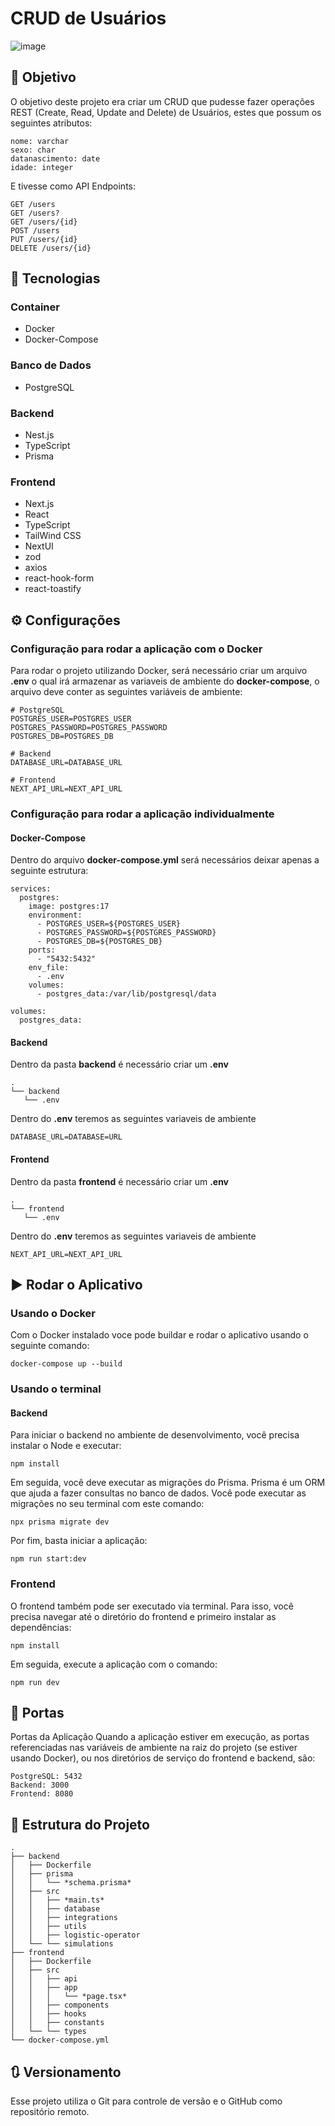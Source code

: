 # CRUD de Usuários

![image](https://github.com/user-attachments/assets/6da0997a-7e96-4e45-bda2-441ca346b367)

## 🎯 Objetivo
O objetivo deste projeto era criar um CRUD que pudesse fazer operações REST (Create, Read, Update and Delete) de Usuários, estes que possum os seguintes atributos:
``` 
nome: varchar
sexo: char
datanascimento: date
idade: integer 
```
E tivesse como API Endpoints:

```
GET /users
GET /users?
GET /users/{id}
POST /users
PUT /users/{id}
DELETE /users/{id}
```
## 🧰 Tecnologias
### Container
- Docker
- Docker-Compose

### Banco de Dados
- PostgreSQL

### Backend
- Nest.js
- TypeScript
- Prisma

### Frontend
- Next.js
- React
- TypeScript
- TailWind CSS
- NextUI
- zod
- axios
- react-hook-form
- react-toastify

## ⚙️ Configurações 
### Configuração para rodar a aplicação com o Docker
Para rodar o projeto utilizando Docker, será necessário criar um arquivo **.env** o qual irá armazenar as variaveis de ambiente do **docker-compose**, o arquivo deve conter as seguintes variáveis de ambiente:
```
# PostgreSQL
POSTGRES_USER=POSTGRES_USER
POSTGRES_PASSWORD=POSTGRES_PASSWORD
POSTGRES_DB=POSTGRES_DB

# Backend
DATABASE_URL=DATABASE_URL

# Frontend
NEXT_API_URL=NEXT_API_URL
```

### Configuração para rodar a aplicação individualmente
#### Docker-Compose
Dentro do arquivo **docker-compose.yml** será necessários deixar apenas a seguinte estrutura:
```
services:
  postgres:
    image: postgres:17
    environment:
      - POSTGRES_USER=${POSTGRES_USER}
      - POSTGRES_PASSWORD=${POSTGRES_PASSWORD}
      - POSTGRES_DB=${POSTGRES_DB}
    ports:
      - "5432:5432"
    env_file:
      - .env
    volumes:
      - postgres_data:/var/lib/postgresql/data

volumes:
  postgres_data:
```

#### Backend
Dentro da pasta **backend** é necessário criar um **.env**
```
.
└── backend
   └── .env
```
Dentro do **.env** teremos as seguintes variaveis de ambiente
```
DATABASE_URL=DATABASE=URL
```

#### Frontend
Dentro da pasta **frontend** é necessário criar um **.env**
```
.
└── frontend
   └── .env
```
Dentro do **.env** teremos as seguintes variaveis de ambiente
```
NEXT_API_URL=NEXT_API_URL
```
## ▶️ Rodar o Aplicativo
### Usando o Docker
Com o Docker instalado voce pode buildar e rodar o aplicativo usando o seguinte comando:
```
docker-compose up --build
```
### Usando o terminal
#### Backend

Para iniciar o backend no ambiente de desenvolvimento, você precisa instalar o Node e executar:

```
npm install
```

Em seguida, você deve executar as migrações do Prisma. Prisma é um ORM que ajuda a fazer consultas no banco de dados. Você pode executar as migrações no seu terminal com este comando:

```
npx prisma migrate dev
```

Por fim, basta iniciar a aplicação:

```
npm run start:dev
```

### Frontend

O frontend também pode ser executado via terminal. Para isso, você precisa navegar até o diretório do frontend e primeiro instalar as dependências:

```
npm install
```

Em seguida, execute a aplicação com o comando:

```
npm run dev
```

## 🚪 Portas
Portas da Aplicação
Quando a aplicação estiver em execução, as portas referenciadas nas variáveis de ambiente na raiz do projeto (se estiver usando Docker), ou nos diretórios de serviço do frontend e backend, são:
```
PostgreSQL: 5432
Backend: 3000
Frontend: 8080
```
## 📂 Estrutura do Projeto
```
.
├── backend
│   ├── Dockerfile
│   ├── prisma
│   │   └── *schema.prisma*
│   ├── src
│   │   ├── *main.ts*
│   │   ├── database
│   │   ├── integrations
│   │   ├── utils
│   │   ├── logistic-operator
│   └── └── simulations
├── frontend
│   ├── Dockerfile
│   ├── src
│   │   ├── api
│   │   ├── app
│   │   │   └── *page.tsx*
│   │   ├── components
│   │   ├── hooks
│   │   ├── constants
│   └── └── types
└── docker-compose.yml
```

## 🔃 Versionamento
Esse projeto utiliza o Git para controle de versão e o GitHub como repositório remoto.
